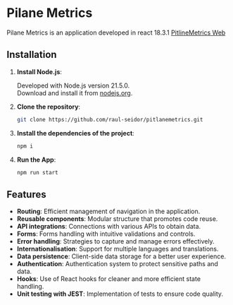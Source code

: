 # Pilane Metrics

Pilane Metrics is an application developed in react 18.3.1
[PitlineMetrics Web](https://pitlinemetrics.netlify.app)

## Installation

1. **Install Node.js**:

   Developed with Node.js version 21.5.0.  
   Download and install it from [nodejs.org](https://nodejs.org).

2. **Clone the repository**:

   ```bash
   git clone https://github.com/raul-seidor/pitlanemetrics.git
   ```

3. **Install the dependencies of the project**:

   ```bash
   npm i
   ```

4. **Run the App**:
   ```bash
   npm run start
   ```

## Features

- **Routing**: Efficient management of navigation in the application.
- **Reusable components**: Modular structure that promotes code reuse.
- **API integrations**: Connections with various APIs to obtain data.
- **Forms**: Forms handling with intuitive validations and controls.
- **Error handling**: Strategies to capture and manage errors effectively.
- **Internationalisation**: Support for multiple languages and translations.
- **Data persistence**: Client-side data storage for a better user experience.
- **Authentication**: Authentication system to protect sensitive paths and data.
- **Hooks**: Use of React hooks for cleaner and more efficient state handling.
- **Unit testing with JEST**: Implementation of tests to ensure code quality.
